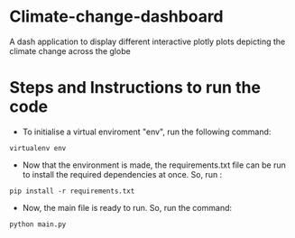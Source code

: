# Climate-change-dashboard
A dash application to display different interactive plotly plots depicting the climate change across the globe


# Steps and Instructions to run the code
- To initialise a virtual enviroment "env", run the following command:
```
virtualenv env
```
- Now that the environment is made, the requirements.txt file can be
run to install the required dependencies at once. So, run : 
```
pip install -r requirements.txt
```
- Now, the main file is ready to run. So, run the command:
```
python main.py
```
